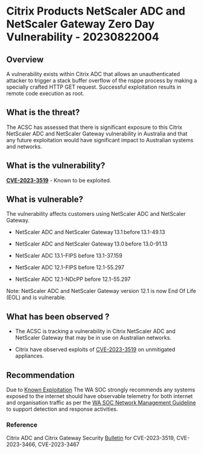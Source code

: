 # Citrix Products NetScaler ADC and NetScaler Gateway Zero Day Vulnerability - 20230822004

## Overview

A vulnerability exists within Citrix ADC that allows an unauthenticated attacker to trigger a stack buffer overflow of the nsppe process by making a specially crafted HTTP GET request. Successful exploitation results in remote code execution as root.

## What is the threat?

The ACSC has assessed that there is significant exposure to this Citrix NetScaler ADC and NetScaler Gateway vulnerability in Australia and that any future exploitation would have significant impact to Australian systems and networks.

## What is the vulnerability?

[**CVE-2023-3519**](https://nvd.nist.gov/vuln/detail/CVE-2023-3519) - Known to be exploited.

## What is vulnerable?

The vulnerability affects customers using NetScaler ADC and NetScaler Gateway.

- NetScaler ADC and NetScaler Gateway 13.1 before 13.1-49.13

- NetScaler ADC and NetScaler Gateway 13.0 before 13.0-91.13

- NetScaler ADC 13.1-FIPS before 13.1-37.159

- NetScaler ADC 12.1-FIPS before 12.1-55.297

- NetScaler ADC 12.1-NDcPP before 12.1-55.297

Note: NetScaler ADC and NetScaler Gateway version 12.1 is now End Of Life (EOL) and is vulnerable.

## What has been observed ?

- The ACSC is tracking a vulnerability in Citrix NetScaler ADC and NetScaler Gateway that may be in use on Australian networks.

- Citrix have observed exploits of [CVE-2023-3519](https://nvd.nist.gov/vuln/detail/CVE-2023-3519) on unmitigated appliances.

## Recommendation

Due to [Known Exploitation](https://nvd.nist.gov/vuln/detail/CVE-2023-3519) The WA SOC strongly recommends any systems exposed to the internet should have observable telemetry for both internet and organisation traffic as per the [WA SOC Network Management Guideline](https://soc.cyber.wa.gov.au/guidelines/network-management/#observability-manageability "https://soc.cyber.wa.gov.au/guidelines/network-management/#observability-manageability") to support detection and response activities.

### Reference

Citrix ADC and Citrix Gateway Security [Bulletin](https://support.citrix.com/article/CTX561482/citrix-adc-and-citrix-gateway-security-bulletin-for-cve20233519-cve20233466-cve20233467) for CVE-2023-3519, CVE-2023-3466, CVE-2023-3467
